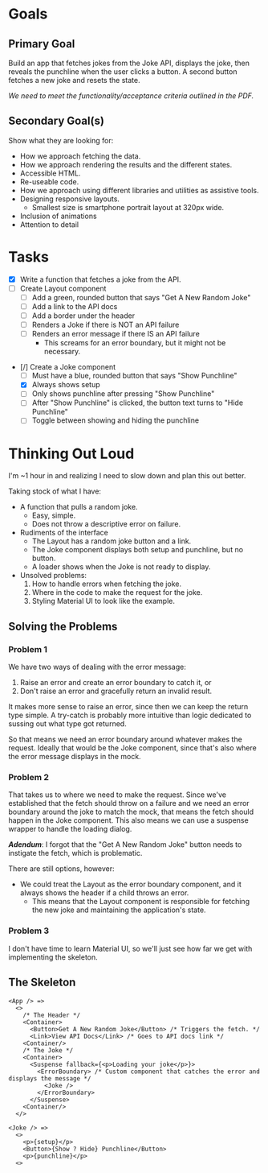 # Goals

## Primary Goal

Build an app that fetches jokes from the Joke API, displays the joke, then
reveals the punchline when the user clicks a button. A second button fetches
a new joke and resets the state.

_We need to meet the functionality/acceptance criteria outlined in the PDF._

## Secondary Goal(s)

Show what they are looking for:
  * How we approach fetching the data.
  * How we approach rendering the results and the different states.
  * Accessible HTML.
  * Re-useable code.
  * How we approach using different libraries and utilities as assistive tools.
  * Designing responsive layouts.
    * Smallest size is smartphone portrait layout at 320px wide.
  * Inclusion of animations
  * Attention to detail

# Tasks

- [X] Write a function that fetches a joke from the API.
- [ ] Create Layout component
  - [ ] Add a green, rounded button that says "Get A New Random Joke"
  - [ ] Add a link to the API docs
  - [ ] Add a border under the header
  - [ ] Renders a Joke if there is NOT an API failure
  - [ ] Renders an error message if there IS an API failure
    * This screams for an error boundary, but it might not be necessary.
- [/] Create a Joke component
  - [ ] Must have a blue, rounded button that says "Show Punchline"
  - [X] Always shows setup
  - [ ] Only shows punchline after pressing "Show Punchline"
  - [ ] After "Show Punchline" is clicked, the button text turns to "Hide Punchline"
  - [ ] Toggle between showing and hiding the punchline

# Thinking Out Loud

I'm ~1 hour in and realizing I need to slow down and plan this out better.

Taking stock of what I have:
* A function that pulls a random joke.
  * Easy, simple.
  * Does not throw a descriptive error on failure.
* Rudiments of the interface
  * The Layout has a random joke button and a link.
  * The Joke component displays both setup and punchline, but no button.
  * A loader shows when the Joke is not ready to display.
* Unsolved problems:
  1. How to handle errors when fetching the joke.
  2. Where in the code to make the request for the joke.
  3. Styling Material UI to look like the example.

## Solving the Problems
### Problem 1

We have two ways of dealing with the error message:
1. Raise an error and create an error boundary to catch it, or
2. Don't raise an error and gracefully return an invalid result.

It makes more sense to raise an error, since then we can keep the return type
simple. A try-catch is probably more intuitive than logic dedicated to sussing
out what type got returned.

So that means we need an error boundary around whatever makes the request.
Ideally that would be the Joke component, since that's also where the error
message displays in the mock.

### Problem 2

That takes us to where we need to make the request. Since we've established that
the fetch should throw on a failure and we need an error boundary around the
joke to match the mock, that means the fetch should happen in the Joke
component. This also means we can use a suspense wrapper to handle the loading
dialog.

***Adendum***: I forgot that the "Get A New Random Joke" button needs to
instigate the fetch, which is problematic. 

There are still options, however:
* We could treat the Layout as the error boundary component, and it always
  shows the header if a child throws an error.
  * This means that the Layout component is responsible for fetching the new
    joke and maintaining the application's state.

### Problem 3

I don't have time to learn Material UI, so we'll just see how far we get with
implementing the skeleton.

## The Skeleton

```
<App /> =>
  <>
    /* The Header */
    <Container>
      <Button>Get A New Random Joke</Button> /* Triggers the fetch. */
      <Link>View API Docs</Link> /* Goes to API docs link */
    <Container/>
    /* The Joke */
    <Container>
      <Suspense fallback={<p>Loading your joke</p>}>
        <ErrorBoundary> /* Custom component that catches the error and displays the message */
          <Joke />
        </ErrorBoundary>
      </Suspense>
    <Container/>
  </>

<Joke /> =>
  <>
    <p>{setup}</p>
    <Button>{Show ? Hide} Punchline</Button>
    <p>{punchline}</p>
  <>
```